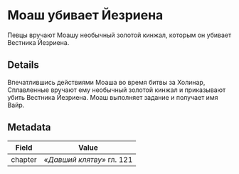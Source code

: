 # Моаш убивает Йезриена
Певцы вручают Моашу необычный золотой кинжал, которым он убивает Вестника Йезриена.

## Details
Впечатлившись действиями Моаша во время битвы за Холинар, Сплавленные вручают ему необычный золотой кинжал и приказывают убить Вестника Йезриена. Моаш выполняет задание и получает имя Вайр.

## Metadata
| Field | Value |
| ----- | ----- |
| chapter | *«Давший клятву»* гл. 121 |
